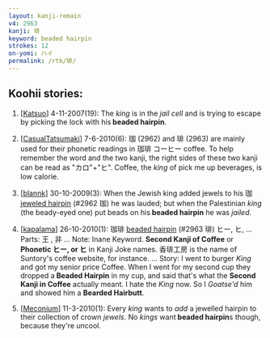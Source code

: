 ```yaml
---
layout: kanji-remain
v4: 2963
kanji: 琲
keyword: beaded hairpin
strokes: 12
on-yomi: ハイ
permalink: /rtk/琲/
---
```


## Koohii stories: 

1) [<a href="http://kanji.koohii.com/profile/Katsuo">Katsuo</a>] 4-11-2007(19): The <em>king</em> is in the <em>jail cell</em> and is trying to escape by picking the lock with his<strong> beaded hairpin</strong>.

2) [<a href="http://kanji.koohii.com/profile/CasualTatsumaki">CasualTatsumaki</a>] 7-6-2010(6): 珈 (2962) and 琲 (2963) are mainly used for their phonetic readings in 珈琲 コーヒー coffee. To help remember the word and the two kanji, the right sides of these two kanji can be read as &quot;カロ&quot;+&quot;ヒ&quot;. Coffee, the <em>king</em> of pick me up beverages, is low calorie.

3) [<a href="http://kanji.koohii.com/profile/blannk">blannk</a>] 30-10-2009(3): When the Jewish king added jewels to his 珈 <a href="../v4/2962.html">jeweled hairpin</a> (#2962 珈) he was lauded; but when the Palestinian <em>king</em> (the beady-eyed one) put beads on his<strong> beaded hairpin</strong> he was <em>jailed</em>.

4) [<a href="http://kanji.koohii.com/profile/kapalama">kapalama</a>] 26-10-2010(1): 珈琲 <a href="../v4/2963.html">beaded hairpin</a> (#2963 琲) ヒー, ヒ, ... Parts: 王 , 非 ... Note: Inane Keyword. <strong>Second Kanji of Coffee</strong> or <strong>Phonetic ヒー, or ヒ</strong> in Kanji Joke names. 香琲工房 is the name of Suntory&#039;s coffee website, for instance. ... Story: I went to burger <em>King</em> and got my senior price Coffee. When I went for my second cup they dropped a<strong> Beaded Hairpin</strong> in my cup, and said that&#039;s what the <strong>Second Kanji in Coffee</strong> actually meant. I hate the <em>King</em> now. So I <em>Goatse&#039;d</em> him and showed him a <strong>Bearded Hairbutt</strong>.

5) [<a href="http://kanji.koohii.com/profile/Meconium">Meconium</a>] 11-3-2010(1): Every <em>king</em> wants to <em>add</em> a jewelled hairpin to their collection of crown <em>jewels</em>. No <em>kings</em> want<strong> beaded hairpin</strong>s though, because they&#039;re <em>un</em>cool.

